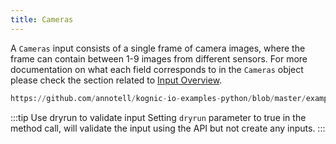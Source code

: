 ```yaml
---
title: Cameras
---
```

A `Cameras` input consists of a single frame of camera images, where the frame can contain between 1-9 images from different sensors. For more documentation on what each field corresponds to in the `Cameras` object please check the section related to [Input Overview](/docs/kognic-io/overview).

```python reference
https://github.com/annotell/kognic-io-examples-python/blob/master/examples/cameras.py
```

:::tip Use dryrun to validate input
Setting `dryrun` parameter to true in the method call, will validate the input using the API but not create any inputs.
:::
